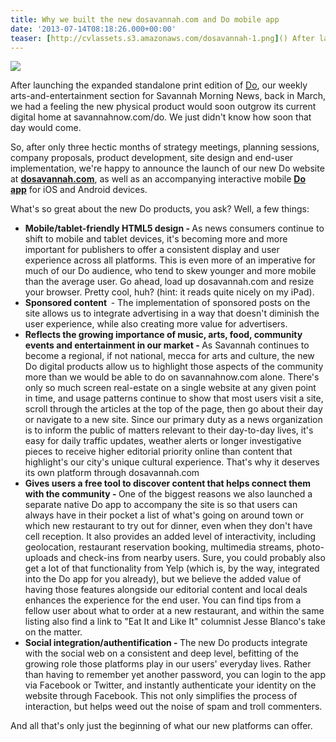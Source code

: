 ```yaml
---
title: Why we built the new dosavannah.com and Do mobile app
date: '2013-07-14T08:18:26.000+00:00'
teaser: [http://cvlassets.s3.amazonaws.com/dosavannah-1.png]() After launching the expanded standalone print edition of [Do](http://dosavannah.com), our weekly arts-and-entertainment section for Savannah Morning News, back in March, we had a feeling the new physical product would soon outgrow its current digital home at savannahnow.com/do. We just didn't know how soon that day would come.
---
```

<img src="http://cvlassets.s3.amazonaws.com/dosavannah-1.png">
<p>After launching the expanded standalone print edition of <a href="http://dosavannah.com/">Do</a>, our weekly arts-and-entertainment section for Savannah Morning News, back in March, we had a feeling the new physical product would soon outgrow its current digital home at savannahnow.com/do. We just didn't know how soon that day would come.</p>
<p>So, after only three hectic months of strategy meetings, planning sessions, company proposals, product development, site design and end-user implementation, we're happy to announce the launch of our new Do website at <strong><a href="http://dosavannah.com/">dosavannah.com</a></strong>, as well as an accompanying interactive mobile <strong><a href="http://dosavannah.com/app">Do app</a></strong> for iOS and Android devices.<!--more--></p>
<p>What's so great about the new Do products, you ask? Well, a few things:</p>
<ul>
<li><strong>Mobile/tablet-friendly HTML5 design - </strong>As news consumers continue to shift to mobile and tablet devices, it's becoming more and more important for publishers to offer a consistent display and user experience across all platforms. This is even more of an imperative for much of our Do audience, who tend to skew younger and more mobile than the average user. Go ahead, load up dosavannah.com and resize your browser. Pretty cool, huh? (hint: it reads quite nicely on my iPad).</li>
<li><strong>Sponsored content  </strong>- The implementation of sponsored posts on the site allows us to integrate advertising in a way that doesn't diminish the user experience, while also creating more value for advertisers.</li>
<li><strong>Reflects the growing importance of music, arts, food, community events and entertainment in our market - </strong>As Savannah continues to become a regional, if not national, mecca for arts and culture, the new Do digital products allow us to highlight those aspects of the community more than we would be able to do on savannahnow.com alone. There's only so much screen real-estate on a single website at any given point in time, and usage patterns continue to show that most users visit a site, scroll through the articles at the top of the page, then go about their day or navigate to a new site. Since our primary duty as a news organization is to inform the public of matters relevant to their day-to-day lives, it's easy for daily traffic updates, weather alerts or longer investigative pieces to receive higher editorial priority online than content that highlight's our city's unique cultural experience. That's why it deserves its own platform through dosavannah.com</li>
<li><strong>Gives users a free tool to discover content that helps connect them with the community - </strong>One of the biggest reasons we also launched a separate native Do app to accompany the site is so that users can always have in their pocket a list of what's going on around town or which new restaurant to try out for dinner, even when they don't have cell reception. It also provides an added level of interactivity, including geolocation, restaurant reservation booking, multimedia streams, photo-uploads and check-ins from nearby users. Sure, you could probably also get a lot of that functionality from Yelp (which is, by the way, integrated into the Do app for you already), but we believe the added value of having those features alongside our editorial content and local deals enhances the experience for the end user. You can find tips from a fellow user about what to order at a new restaurant, and within the same listing also find a link to "Eat It and Like It" columnist Jesse Blanco's take on the matter.</li>
<li><strong>Social integration/authentification - </strong>The new Do products integrate with the social web on a consistent and deep level, befitting of the growing role those platforms play in our users' everyday lives. Rather than having to remember yet another password, you can login to the app via Facebook or Twitter, and instantly authenticate your identity on the website through Facebook. This not only simplifies the process of interaction, but helps weed out the noise of spam and troll commenters.</li>
</ul>
<p>And all that's only just the beginning of what our new platforms can offer.</p>

